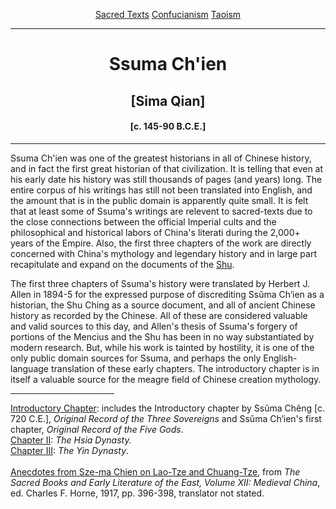 <body>
 
 
 
 <p align="center"><a href="../../index.htm">Sacred Texts</a> <a href="../index.htm">Confucianism</a> <a href="../../tao/index.htm">Taoism</a></p>
 
 <hr>
 
 <h1 align="center">Ssuma Ch'ien</h1>
 
 <h2 align="center">[Sima Qian]</h2>
 
 <h4 align="center">[c. 145-90 B.C.E.]</h4>
 
 <hr>
 
 <p>Ssuma Ch'ien was one of the greatest historians in all of Chinese history, and in fact the first great historian of that civilization. It is telling that even at his early date his history was still thousands of pages (and years) long. The entire corpus of his writings has still not been translated into English, and the amount that is in the public domain is apparently quite small. It is felt that at least some of Ssuma's writings are relevent to sacred-texts due to the close connections between the official Imperial cults and the philosophical and historical labors of China's literati during the 2,000+ years of the Empire. Also, the first three chapters of the work are directly concerned with China's mythology and legendary history and in large part recapitulate and expand on the documents of the <a href="../sbe03/index.htm#shu">Shu</a>.</p>
 
 <p>The first three chapters of Ssuma's history were translated by Herbert J. Allen in 1894-5 for the expressed purpose of discrediting Ssŭma Ch‘ien as a historian, the Shu Ching as a source document, and all of ancient Chinese history as recorded by the Chinese. All of these are considered valuable and valid sources to this day, and Allen's thesis of Ssuma's forgery of portions of the Mencius and the Shu has been in no way substantiated by modern research. But, while his work is tainted by hostility, it is one of the only public domain sources for Ssuma, and perhaps the only English-language translation of these early chapters. The introductory chapter is in itself a valuable source for the meagre field of Chinese creation mythology.</p>
 
 <hr width="33%" align="center">
 
 <p>
 <a href="../../journals/jras/1894-10.htm">Introductory Chapter</a>: includes the Introductory chapter by Ssŭma Chêng [c. 720 C.E.], <i>Original Record of the Three Sovereigns</i> and Ssŭma Ch‘ien's first chapter, <i>Original Record of the Five Gods</i>.<br>
 <a href="../../journals/jras/1895-03.htm">Chapter II</a>: <i>The Hsia Dynasty.</i><br>
 <a href="../../journals/jras/1895-17.htm">Chapter III</a>: <i>The Yin Dynasty</i>.<br>
  <br>
 <a href="ltct.htm">Anecdotes from Sze-ma Chien on Lao-Tze and Chuang-Tze</a>, from <i>The Sacred Books and Early Literature of the East, Volume XII: Medieval China</i>, ed. Charles F. Horne, 1917, pp. 396-398, translator not stated.
 </p>
 
 </body>